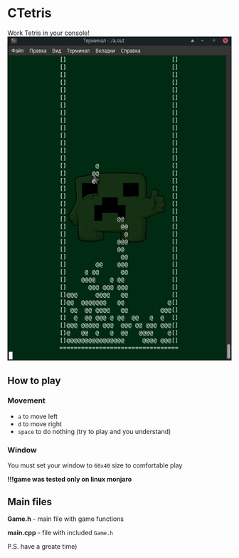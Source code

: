 # CTetris
Work Tetris in your console!
![](https://github.com/sql-enjoyer/junior-CTetris/blob/master/image.png)

## How to play
### Movement
- `a` to move left
- `d` to move right
- `space` to do nothing (try to play and you understand)

### Window
You must set your window to `60x40` size to comfortable play

**!!!game was tested only on linux monjaro**

## Main files
**Game.h** - main file with game functions

**main.cpp** - file with included `Game.h`

P.S. have a greate time)